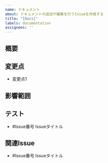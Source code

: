 ```yaml
---
name: ドキュメント
about: ドキュメントの追加や編集を行うIssueを作成する
title: "[Docs]"
labels: documentation
assignees: ''
---
```

## 概要

## 変更点
- 変更点1

## 影響範囲

## テスト
- #Issue番号 Issueタイトル

## 関連Issue
- #Issue番号 Issueタイトル
